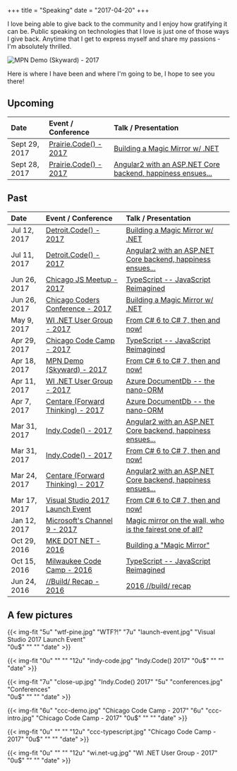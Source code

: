 +++
title = "Speaking"
date = "2017-04-20"
+++

I love being able to give back to the community and I enjoy how gratifying it can be. Public speaking on technologies 
that I love is just one of those ways I give back. Anytime that I get to express myself and share my passions - I'm absolutely thrilled.

![MPN Demo (Skyward) - 2017](/img/2017/04/skyward.jpg)

Here is where I have been and where I'm going to be, I hope to see you there!

## Upcoming

| Date | Event / Conference  | Talk / Presentation |
|:--|:--|:--|
| Sept 29, 2017 | <a href="https://prairiecode.amegala.com/" target="_blank">Prairie.Code() - 2017</a> | <a href="https://prairiecode.amegala.com/sessions/409" target="_blank">Building a Magic Mirror w/ .NET</a> |
| Sept 28, 2017 | <a href="https://prairiecode.amegala.com/" target="_blank">Prairie.Code() - 2017</a> | <a href="https://prairiecode.amegala.com/sessions/394" target="_blank">Angular2 with an ASP.NET Core backend, happiness ensues...</a> |

## Past

| Date | Event / Conference  | Talk / Presentation |
|:--|:--|:--|
| Jul 12, 2017 | <a href="https://detroitcode.amegala.com/" target="_blank">Detroit.Code() - 2017</a> | <a href="https://detroitcode.amegala.com/Sessions/315" target="_blank">Building a Magic Mirror w/ .NET</a> |
| Jul 11, 2017 | <a href="https://detroitcode.amegala.com/" target="_blank">Detroit.Code() - 2017</a> | <a href="https://detroitcode.amegala.com/Sessions/317" target="_blank">Angular2 with an ASP.NET Core backend, happiness ensues...</a> |
| Jun 26, 2017 | <a href="https://www.meetup.com/js-chi/events/238222639/" target="_blank">Chicago JS Meetup - 2017</a> | <a href="https://www.meetup.com/js-chi/events/238222639/" target="_blank">TypeScript -- JavaScript Reimagined</a> |
| Jun 26, 2017 | <a href="http://www.chicagocoderconference.com/" target="_blank">Chicago Coders Conference - 2017</a> | <a href="http://www.chicagocoderconference.com/sessions/building-a-magic-mirror-with-net/" target="_blank">Building a Magic Mirror w/ .NET</a> |
| May  9, 2017 | <a href="https://www.meetup.com/Wisconsin-Net-Users-Group/" target="_blank">WI .NET User Group - 2017</a> | <a href="https://www.meetup.com/Wisconsin-Net-Users-Group/events/237113620/" target="_blank">From C# 6 to C# 7, then and now!</a> |
| Apr 29, 2017 | <a href="https://www.chicagocodecamp.com/" target="_blank">Chicago Code Camp - 2017</a> | <a href="https://www.chicagocodecamp.com/sessions/detail/1172" target="_blank">TypeScript -- JavaScript Reimagined</a> |
| Apr 18, 2017 | <a href="https://partner.microsoft.com/en-US/" target="_blank">MPN Demo (Skyward) - 2017</a> | <a href="https://gist.github.com/IEvangelist/688502ca6ec59d071b2ae656babda4a4" target="_blank">From C# 6 to C# 7, then and now!</a> |
| Apr 11, 2017 | <a href="https://www.meetup.com/Wisconsin-Net-Users-Group/" target="_blank">WI .NET User Group - 2017</a> | <a href="https://www.meetup.com/Wisconsin-Net-Users-Group/events/237113600/" target="_blank">Azure DocumentDb -- the nano-ORM</a> |
| Apr  7, 2017 | <a href="http://www.centare.com/" target="_blank">Centare (Forward Thinking) - 2017</a> | <a href="https://gist.github.com/IEvangelist/2bd8a3938f2269151d995262c8265d0e" target="_blank">Azure DocumentDb -- the nano-ORM</a> |
| Mar 31, 2017 | <a href="https://indycode.amegala.com/" target="_blank">Indy.Code() - 2017</a> | <a href="https://indycode.amegala.com/Sessions/51" target="_blank">Angular2 with an ASP.NET Core backend, happiness ensues...</a> |
| Mar 31, 2017 | <a href="https://indycode.amegala.com/" target="_blank">Indy.Code() - 2017</a> | <a href="https://indycode.amegala.com/Sessions/45" target="_blank">From C# 6 to C# 7, then and now!</a> |
| Mar 24, 2017 | <a href="http://www.centare.com/" target="_blank">Centare (Forward Thinking) - 2017</a> | <a href="https://gist.github.com/IEvangelist/287742b6fe343b89da0be88427405bd1" target="_blank">Angular2 with an ASP.NET Core backend, happiness ensues...</a> |
| Mar 17, 2017 | <a href="https://launch.visualstudio.com/local-events/" target="_blank">Visual Studio 2017 Launch Event</a> | <a href="https://youtu.be/kFpXRooGo0c" target="_blank">From C# 6 to C# 7, then and now!</a> |
| Jan 12, 2017 | <a href="https://channel9.msdn.com/" target="_blank">Microsoft's Channel 9 - 2017</a> | <a href="channel9.msdn.com/Shows/On-NET/David-Pine-Magic-mirror-on-the-wall-who-is-the-fairest-one-of-all" target="_blank">Magic mirror on the wall, who is the fairest one of all?</a> |
| Oct 29, 2016 | <a href="http://www.mkedotnet.com/2016" target="_blank">MKE DOT NET - 2016</a> | <a href="http://www.mkedotnet.com/2016/sessions/magic-mirror/" target="_blank">Building a "Magic Mirror"</a> |
| Oct 15, 2016 | <a href="http://milwaukeecodecamp.com/" target="_blank">Milwaukee Code Camp - 2016</a> | <a href="http://milwaukeecodecamp.com/session/details/1065" target="_blank">TypeScript -- JavaScript Reimagined</a> |
| Jun 24, 2016 | <a href="https://channel9.msdn.com/Events/Build/2016" target="_blank">//Build/ Recap - 2016</a> | <a href="https://speakerdeck.com/ievangelist/recap" target="_blank">2016 //build/ recap</a> |

## A few pictures

{{< img-fit
    "5u" "wtf-pine.jpg" "WTF?!"
    "7u" "launch-event.jpg" "Visual Studio 2017 Launch Event"    
    "0u$" "" ""
    "date" >}}

{{< img-fit
    "0u" "" ""
    "12u" "indy-code.jpg" "Indy.Code() 2017"
    "0u$" "" ""
    "date" >}}

{{< img-fit
    "7u" "close-up.jpg" "Indy.Code() 2017"
    "5u" "conferences.jpg" "Conferences"    
    "0u$" "" ""
    "date" >}}

{{< img-fit
    "6u" "ccc-demo.jpg" "Chicago Code Camp - 2017"
    "6u" "ccc-intro.jpg" "Chicago Code Camp - 2017"
    "0u$" "" ""
    "date" >}}

{{< img-fit
    "0u" "" ""
    "12u" "ccc-typescript.jpg" "Chicago Code Camp - 2017"
    "0u$" "" ""
    "date" >}}

{{< img-fit
    "0u" "" ""
    "12u" "wi.net-ug.jpg" "WI .NET User Group - 2017"
    "0u$" "" ""
    "date" >}}